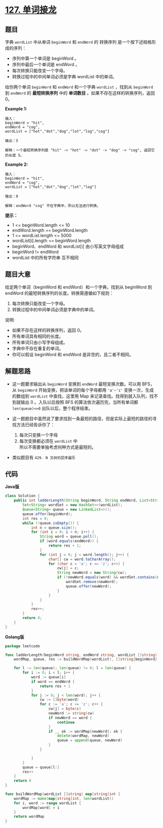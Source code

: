# [127. 单词接龙](https://leetcode-cn.com/problems/word-ladder/)


## 题目

字典 `wordList` 中从单词 `beginWord` 和 `endWord` 的 转换序列 是一个按下述规格形成的序列：

- 序列中第一个单词是 beginWord 。
- 序列中最后一个单词是 endWord 。
- 每次转换只能改变一个字母。
- 转换过程中的中间单词必须是字典 wordList 中的单词。

给你两个单词 `beginWord` 和 `endWord` 和一个字典 `wordList` ，找到从 `beginWord` 到 `endWord` 的 **最短转换序列** 中的 **单词数目** 。如果不存在这样的转换序列，返回 0。


**Example 1:**

```
输入：
beginWord = "hit", 
endWord = "cog", 
wordList = ["hot","dot","dog","lot","log","cog"]

输出：5

解释：一个最短转换序列是 "hit" -> "hot" -> "dot" -> "dog" -> "cog", 返回它的长度 5。
```

**Example 2:**

```
输入：
beginWord = "hit", 
endWord = "cog", 
wordList = ["hot","dot","dog","lot","log"]

输出：0

解释：endWord "cog" 不在字典中，所以无法进行转换。
```    

**提示：**

- 1 <= beginWord.length <= 10
- endWord.length == beginWord.length
- 1 <= wordList.length <= 5000
- wordList[i].length == beginWord.length
- beginWord、endWord 和 wordList[i] 由小写英文字母组成
- beginWord != endWord
- wordList 中的所有字符串 互不相同
  

## 题目大意

给定两个单词（beginWord 和 endWord）和一个字典，找到从 beginWord 到 endWord 的最短转换序列的长度。转换需遵循如下规则：

1. 每次转换只能改变一个字母。
2. 转换过程中的中间单词必须是字典中的单词。

说明:

- 如果不存在这样的转换序列，返回 0。
- 所有单词具有相同的长度。
- 所有单词只由小写字母组成。
- 字典中不存在重复的单词。
- 你可以假设 beginWord 和 endWord 是非空的，且二者不相同。


## 解题思路

- 这一题要求输出从 `beginWord` 变换到 `endWord` 最短变换次数。可以用 BFS，从 `beginWord` 开始变换，把该单词的每个字母都用 `'a'~'z'` 变换一次，生成的数组到 `wordList` 中查找，这里用 Map 来记录查找。找得到就入队列，找不到就输出 0 。入队以后按照 BFS 的算法依次遍历完，当所有单词都 `len(queue)<=0` 出队以后，整个程序结束。
- 这一题题目中虽然说了要求找到一条最短的路径，但是实际上最短的路径的寻找方法已经告诉你了：
	1. 每次只变换一个字母
	2. 每次变换都必须在 `wordList` 中  
所以不需要单独考虑何种方式是最短的。 

- 类似题目有 `429. N 叉树的层序遍历`

## 代码

**Java版**

```java
class Solution {
    public int ladderLength(String beginWord, String endWord, List<String> wordList) {
        Set<String> wordSet = new HashSet<>(wordList);
        Queue<String> queue = new LinkedList<>();
        queue.offer(beginWord);
        int res = 0;
        while (!queue.isEmpty()) {
            int n = queue.size();
            for (int i = 0; i < n; i++) {
                String word = queue.poll();
                if (word.equals(endWord)) {
                    return res + 1;
                }
                for (int j = 0; j < word.length(); j++) {
                    char[] cw = word.toCharArray();
                    for (char c = 'a'; c <= 'z'; c++) {
                        cw[j] = c;
                        String newWord = new String(cw);
                        if (!newWord.equals(word) && wordSet.contains(newWord)) {
                            wordSet.remove(newWord);
                            queue.offer(newWord);
                        }
                    }
                }
            }
            res++;
        }
        return 0;
    }
}
```

**Golang版**

```go
package leetcode

func ladderLength(beginWord string, endWord string, wordList []string) int {
	wordMap, queue, res := buildWordMap(wordList), []string{beginWord}, 0

	for l := len(queue); len(queue) != 0; l = len(queue) {
		for i := 0; i < l; i++ {
			word := queue[i]
			if word == endWord {
				return res + 1
			}
			for j := 0; j < len(word); j++ {
				cw := []byte(word)
				for c := 'a'; c <= 'z'; c++ {
					cw[j] = byte(c)
					newWord := string(cw)
					if newWord == word {
						continue
					}
					if _, ok := wordMap[newWord]; ok {
						delete(wordMap, newWord)
						queue = append(queue, newWord)
					}
				}

			}
		}
		queue = queue[l:]
		res++
	}
	return 0
}

func buildWordMap(wordList []string) map[string]int {
	wordMap := make(map[string]int, len(wordList))
	for i, word := range wordList {
		wordMap[word] = i
	}
	return wordMap
}
```
